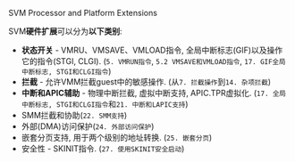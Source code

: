 SVM Processor and Platform Extensions

SVM**硬件扩展**可以分为**以下类别**: 
* **状态开关** - VMRU、VMSAVE、VMLOAD指令, 全局中断标志(GIF)以及操作它的指令(STGI, CLGI). (`5. VMRUN指令`, `5.2 VMSAVE和VMLOAD指令`, `17. GIF全局中断标志, STGI和CLGI指令`)
* **拦截** - 允许VMM拦截guest中的敏感操作. (从`7. 拦截操作`到`14. 杂项拦截`)
* **中断和APIC辅助** - 物理中断拦截, 虚拟中断支持, APIC.TPR虚拟化. (`17. 全局中断标志, STGI和CLGI指令`和`21. 中断和LAPIC支持`)
* SMM拦截和协助(`22. SMM支持`)
* 外部(DMA)访问保护(`24. 外部访问保护`)
* 嵌套分页支持, 用于两个级别的地址转换. (`25. 嵌套分页`)
* 安全性 - SKINIT指令. (`27. 使用SKINIT安全启动`)
